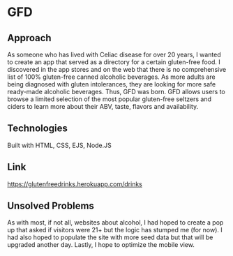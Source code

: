 # GFD

## Approach

As someone who has lived with Celiac disease for over 20 years, I wanted to create an app that served as a directory for a certain gluten-free food. I discovered in the app stores and on the web that there is no comprehensive list of 100% gluten-free canned alcoholic beverages. As more adults are being diagnosed with gluten intolerances, they are looking for more safe ready-made alcoholic beverages. Thus, GFD was born. GFD allows users to browse a limited selection of the most popular gluten-free seltzers and ciders to learn more about their ABV, taste, flavors and availability.

## Technologies

Built with HTML, CSS, EJS, Node.JS

## Link

https://glutenfreedrinks.herokuapp.com/drinks

## Unsolved Problems

As with most, if not all, websites about alcohol, I had hoped to create a pop up that asked if visitors were 21+ but the logic has stumped me (for now). I had also hoped to populate the site with more seed data but that will be upgraded another day. Lastly, I hope to optimize the mobile view.
